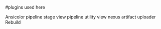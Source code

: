 #plugins used here

Ansicolor
pipeline stage view 
pipeline utility view 
nexus artifact uploader
Rebuild